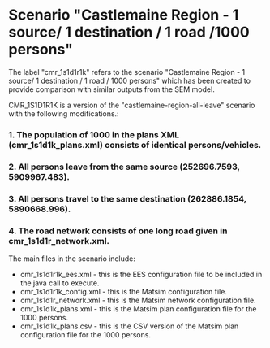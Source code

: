 # Scenario "Castlemaine Region - 1 source/ 1 destination / 1 road /1000 persons"

The label "cmr_1s1d1r1k"  refers to the scenario "Castlemaine Region - 1 source/ 1 destination / 1 road / 1000 persons" which has been created to provide comparison with similar outputs from the SEM model.

CMR_1S1D1R1K is a version of the "castlemaine-region-all-leave" scenario with the following modifications.:

### 1. The population of 1000 in the plans XML (cmr_1s1d1k_plans.xml) consists of identical persons/vehicles.
### 2. All persons leave from the same source (252696.7593, 5909967.483).
### 3. All persons travel to the same destination (262886.1854, 5890668.996).
### 4. The road network consists of one long road given in cmr_1s1d1r_network.xml. 

The main files in the scenario include:
* cmr_1s1d1r1k_ees.xml - this is the EES configuration file to be included in the java call to execute. 
* cmr_1s1d1r1k_config.xml - this is the Matsim configuration file. 
* cmr_1s1d1r_network.xml - this is the Matsim network configuration file. 
* cmr_1s1d1k_plans.xml - this is the Matsim plan configuration file for the 1000 persons. 
* cmr_1s1d1k_plans.csv - this is the CSV version of the Matsim plan configuration file for the 1000 persons. 


